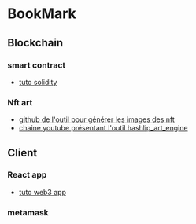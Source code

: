 # BookMark


## Blockchain

### smart contract

- [tuto solidity](https://www.youtube.com/watch?v=ZH_7nEIJDUY)



### Nft art

- [github de l'outil pour générer les images des nft](https://github.com/HashLips/hashlips_art_engine) 
- [chaine youtube présentant l'outil hashlip_art_engine](https://www.youtube.com/channel/UC1LV4_VQGBJHTJjEWUmy8nA)

## Client


### React app

- [tuto web3 app](https://www.youtube.com/watch?v=meTpMP0J5E8)



### metamask

